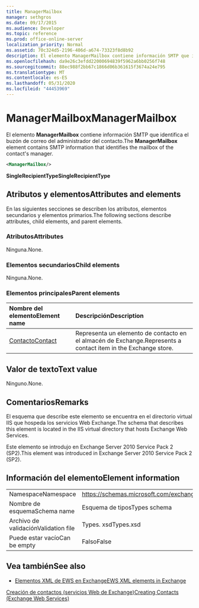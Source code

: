 ```yaml
---
title: ManagerMailbox
manager: sethgros
ms.date: 09/17/2015
ms.audience: Developer
ms.topic: reference
ms.prod: office-online-server
localization_priority: Normal
ms.assetid: 70c324d5-2196-406d-a674-73323f8d8b92
description: El elemento ManagerMailbox contiene información SMTP que identifica el buzón de correo del administrador del contacto.
ms.openlocfilehash: da9e26c3efdd22000694839f5962a6bb0256f748
ms.sourcegitcommit: 88ec988f2bb67c1866d06b361615f3674a24e795
ms.translationtype: MT
ms.contentlocale: es-ES
ms.lasthandoff: 05/31/2020
ms.locfileid: "44453969"
---
```

# <a name="managermailbox"></a><span data-ttu-id="ceee8-103">ManagerMailbox</span><span class="sxs-lookup"><span data-stu-id="ceee8-103">ManagerMailbox</span></span>

<span data-ttu-id="ceee8-104">El elemento **ManagerMailbox** contiene información SMTP que identifica el buzón de correo del administrador del contacto.</span><span class="sxs-lookup"><span data-stu-id="ceee8-104">The **ManagerMailbox** element contains SMTP information that identifies the mailbox of the contact's manager.</span></span> 
  
```XML
<ManagerMailbox/>
```

 <span data-ttu-id="ceee8-105">**SingleRecipientType**</span><span class="sxs-lookup"><span data-stu-id="ceee8-105">**SingleRecipientType**</span></span>
## <a name="attributes-and-elements"></a><span data-ttu-id="ceee8-106">Atributos y elementos</span><span class="sxs-lookup"><span data-stu-id="ceee8-106">Attributes and elements</span></span>

<span data-ttu-id="ceee8-107">En las siguientes secciones se describen los atributos, elementos secundarios y elementos primarios.</span><span class="sxs-lookup"><span data-stu-id="ceee8-107">The following sections describe attributes, child elements, and parent elements.</span></span>
  
### <a name="attributes"></a><span data-ttu-id="ceee8-108">Atributos</span><span class="sxs-lookup"><span data-stu-id="ceee8-108">Attributes</span></span>

<span data-ttu-id="ceee8-109">Ninguna.</span><span class="sxs-lookup"><span data-stu-id="ceee8-109">None.</span></span>
  
### <a name="child-elements"></a><span data-ttu-id="ceee8-110">Elementos secundarios</span><span class="sxs-lookup"><span data-stu-id="ceee8-110">Child elements</span></span>

<span data-ttu-id="ceee8-111">Ninguna.</span><span class="sxs-lookup"><span data-stu-id="ceee8-111">None.</span></span>
  
### <a name="parent-elements"></a><span data-ttu-id="ceee8-112">Elementos principales</span><span class="sxs-lookup"><span data-stu-id="ceee8-112">Parent elements</span></span>

|<span data-ttu-id="ceee8-113">**Nombre del elemento**</span><span class="sxs-lookup"><span data-stu-id="ceee8-113">**Element name**</span></span>|<span data-ttu-id="ceee8-114">**Descripción**</span><span class="sxs-lookup"><span data-stu-id="ceee8-114">**Description**</span></span>|
|:-----|:-----|
|[<span data-ttu-id="ceee8-115">Contacto</span><span class="sxs-lookup"><span data-stu-id="ceee8-115">Contact</span></span>](contact.md) <br/> |<span data-ttu-id="ceee8-116">Representa un elemento de contacto en el almacén de Exchange.</span><span class="sxs-lookup"><span data-stu-id="ceee8-116">Represents a contact item in the Exchange store.</span></span>  <br/> |
   
## <a name="text-value"></a><span data-ttu-id="ceee8-117">Valor de texto</span><span class="sxs-lookup"><span data-stu-id="ceee8-117">Text value</span></span>

<span data-ttu-id="ceee8-118">Ninguno.</span><span class="sxs-lookup"><span data-stu-id="ceee8-118">None.</span></span>
  
## <a name="remarks"></a><span data-ttu-id="ceee8-119">Comentarios</span><span class="sxs-lookup"><span data-stu-id="ceee8-119">Remarks</span></span>

<span data-ttu-id="ceee8-120">El esquema que describe este elemento se encuentra en el directorio virtual IIS que hospeda los servicios Web Exchange.</span><span class="sxs-lookup"><span data-stu-id="ceee8-120">The schema that describes this element is located in the IIS virtual directory that hosts Exchange Web Services.</span></span>
  
<span data-ttu-id="ceee8-121">Este elemento se introdujo en Exchange Server 2010 Service Pack 2 (SP2).</span><span class="sxs-lookup"><span data-stu-id="ceee8-121">This element was introduced in Exchange Server 2010 Service Pack 2 (SP2).</span></span>
  
## <a name="element-information"></a><span data-ttu-id="ceee8-122">Información del elemento</span><span class="sxs-lookup"><span data-stu-id="ceee8-122">Element information</span></span>

|||
|:-----|:-----|
|<span data-ttu-id="ceee8-123">Namespace</span><span class="sxs-lookup"><span data-stu-id="ceee8-123">Namespace</span></span>  <br/> |https://schemas.microsoft.com/exchange/services/2006/types  <br/> |
|<span data-ttu-id="ceee8-124">Nombre de esquema</span><span class="sxs-lookup"><span data-stu-id="ceee8-124">Schema name</span></span>  <br/> |<span data-ttu-id="ceee8-125">Esquema de tipos</span><span class="sxs-lookup"><span data-stu-id="ceee8-125">Types schema</span></span>  <br/> |
|<span data-ttu-id="ceee8-126">Archivo de validación</span><span class="sxs-lookup"><span data-stu-id="ceee8-126">Validation file</span></span>  <br/> |<span data-ttu-id="ceee8-127">Types. xsd</span><span class="sxs-lookup"><span data-stu-id="ceee8-127">Types.xsd</span></span>  <br/> |
|<span data-ttu-id="ceee8-128">Puede estar vacío</span><span class="sxs-lookup"><span data-stu-id="ceee8-128">Can be empty</span></span>  <br/> |<span data-ttu-id="ceee8-129">Falso</span><span class="sxs-lookup"><span data-stu-id="ceee8-129">False</span></span>  <br/> |
   
## <a name="see-also"></a><span data-ttu-id="ceee8-130">Vea también</span><span class="sxs-lookup"><span data-stu-id="ceee8-130">See also</span></span>



- [<span data-ttu-id="ceee8-131">Elementos XML de EWS en Exchange</span><span class="sxs-lookup"><span data-stu-id="ceee8-131">EWS XML elements in Exchange</span></span>](ews-xml-elements-in-exchange.md)


[<span data-ttu-id="ceee8-132">Creación de contactos (servicios Web de Exchange)</span><span class="sxs-lookup"><span data-stu-id="ceee8-132">Creating Contacts (Exchange Web Services)</span></span>](https://msdn.microsoft.com/library/4845917e-70d1-481c-bbd7-011ec6571789%28Office.15%29.aspx)

